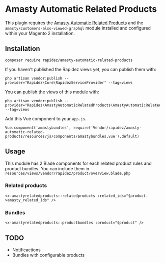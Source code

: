 # Amasty Automatic Related Products

This plugin requires the [Amasty Automatic Related Products](https://amasty.com/automatic-related-products-for-magento-2.html) and the `amasty/customers-also-viewed-graphql` module installed and configured within your Magento 2 installation.

## Installation

```
composer require rapidez/amasty-automatic-related-products
```

If you haven't published the Rapidez views yet, you can publish them with:
```
php artisan vendor:publish --provider="Rapidez\Core\RapidezServiceProvider" --tag=views
```

You can publish the views of this module with:
```
php artisan vendor:publish --provider="Rapidez\AmastyAutomaticRelatedProducts\AmastyAutomaticRelatedProductsServiceProvider" --tag=views
```

Add this Vue component to your `app.js`.
```
Vue.component('amastybundles', require('Vendor/rapidez/amasty-automatic-related-products/resources/js/components/amastybundles.vue').default)
```

## Usage

This module has 2 Blade components for each related product rules and product bundles. You can include them in `resources/views/vendor/rapidez/product/overview.blade.php`

### Related products
```
<x-amastyrelatedproducts::relatedproducts :related_ids="$product->amasty_related_ids" />
```

### Bundles
```
<x-amastyrelatedproducts::productbundles :product="$product" />
```

## TODO

- Notificactions
- Bundles with configurable products
